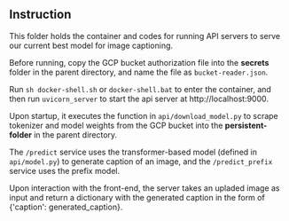 ## Instruction

This folder holds the container and codes for running API servers to serve our current best model for image captioning.

Before running, copy the GCP bucket authorization file into the **secrets** folder in the parent directory, and name the file as `bucket-reader.json`.

Run `sh docker-shell.sh` or `docker-shell.bat` to enter the container, and then run `uvicorn_server` to start the api server at http://localhost:9000.

Upon startup, it executes the function in `api/download_model.py` to scrape tokenizer and model weights from the GCP bucket into the **persistent-folder** in the parent directory. 

The `/predict` service uses the transformer-based model (defined in `api/model.py`) to generate caption of an image, and the `/predict_prefix` service uses the prefix model.

Upon interaction with the front-end, the server takes an upladed image as input and return a dictionary with the generated caption in the form of {'caption': generated_caption}.
